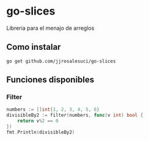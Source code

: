 # go-slices
Libreria para el menajo de arreglos

## Como instalar 

```
go get github.com/jjrosalesuci/go-slices
```

## Funciones disponibles

### Filter

```go
numbers := []int{1, 2, 3, 4, 5, 6}
divisibleBy2 := filter(numbers, func(v int) bool {
    return v%2 == 0
})
fmt.Println(divisibleBy2)
```
